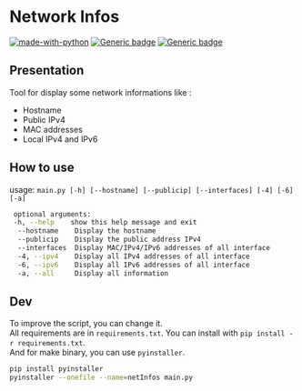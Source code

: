 # Network Infos

[![made-with-python](https://img.shields.io/badge/Made%20with-Python-blue.svg)](https://www.python.org/) [![Generic badge](https://img.shields.io/badge/netifaces-0.10.9-orange.svg)](https://github.com/al45tair/netifaces) [![Generic badge](https://img.shields.io/badge/requests-2.23.0-orange.svg)](https://github.com/psf/requests)

## Presentation

Tool for display some network informations like :

- Hostname
- Public IPv4
- MAC addresses
- Local IPv4 and IPv6

## How to use

usage: ``main.py [-h] [--hostname] [--publicip] [--interfaces] [-4] [-6] [-a]``

```bash
 optional arguments:
 -h, --help    show this help message and exit
  --hostname    Display the hostname
  --publicip    Display the public address IPv4
  --interfaces  Display MAC/IPv4/IPv6 addresses of all interface
  -4, --ipv4    Display all IPv4 addresses of all interface
  -6, --ipv6    Display all IPv6 addresses of all interface
  -a, --all     Display all information
```

## Dev

To improve the script, you can change it.  
All requirements are in ``requirements.txt``. You can install with ``pip install -r requirements.txt``.  
And for make binary, you can use ``pyinstaller``.

```bash
pip install pyinstaller
pyinstaller --onefile --name=netInfos main.py
```
